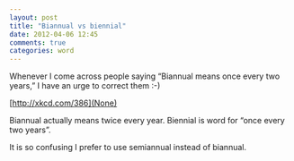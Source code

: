 ```yaml
---
layout: post
title: "Biannual vs biennial"
date: 2012-04-06 12:45
comments: true
categories: word
---
```


Whenever I come across people saying “Biannual means once every two years,” I have an urge to correct them :-)

[http://xkcd.com/386](None)


Biannual actually means twice every year. Biennial is word for “once every two years”.


It is so confusing I prefer to use semiannual instead of biannual.

